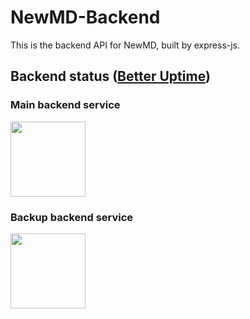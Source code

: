 # NewMD-Backend
This is the backend API for NewMD, built by express-js.

## Backend status ([**Better Uptime**](https://status.newmd.eu.org))

### Main backend service

<a href="https://status.newmd.eu.org">
  <img width="120px" src="https://betteruptime.com/status-badges/v1/monitor/k0tq.svg">
</a>

### Backup backend service

<a href="https://status.newmd.eu.org">
  <img width="120px" src="https://betteruptime.com/status-badges/v1/monitor/k1xv.svg">
</a>
